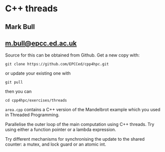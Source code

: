 # C++ threads
## Mark Bull
## m.bull@epcc.ed.ac.uk

Source for this can be obtained from Github. Get a new copy with:

```
git clone https://github.com/EPCCed/cpp4hpc.git
```

or update your existing one with

```
git pull
```

then you can

```
cd cpp4hpc/exercises/threads
```



`area.cpp` contains a C++ version of the Mandelbrot example which you used in Threaded Programming. 

Parallelise the outer loop of the main computation using C++
threads. Try using either a function pointer or a lambda expression.

Try different mechanisms for synchronising the update to the shared
counter: a mutex, and lock guard or an atomic int.

